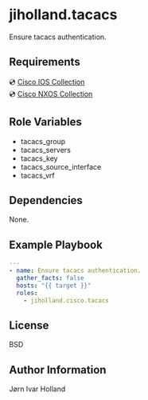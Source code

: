 jiholland.tacacs
================

Ensure tacacs authentication.

Requirements
------------

💿 [Cisco IOS Collection](https://galaxy.ansible.com/ui/repo/published/cisco/ios)<br>
💿 [Cisco NXOS Collection](https://galaxy.ansible.com/ui/repo/published/cisco/nxos)

Role Variables
--------------

- tacacs_group
- tacacs_servers
- tacacs_key
- tacacs_source_interface
- tacacs_vrf

Dependencies
------------

None.

Example Playbook
----------------
```yaml
---
- name: Ensure tacacs authentication.
  gather_facts: false
  hosts: "{{ target }}"
  roles:
    - jiholland.cisco.tacacs
```
License
-------

BSD

Author Information
------------------

Jørn Ivar Holland
